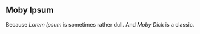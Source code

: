 Moby Ipsum
----------

Because _Lorem Ipsum_ is sometimes rather dull. And _Moby Dick_ is a classic.

